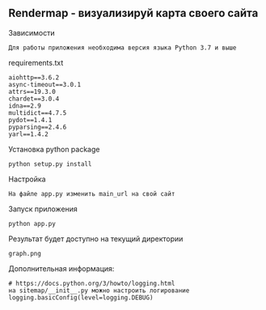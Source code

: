 ## Rendermap - визуализируй карта своего сайта

Зависимости
```
Для работы приложения необходима версия языка Python 3.7 и выше 
```
requirements.txt
```
aiohttp==3.6.2
async-timeout==3.0.1
attrs==19.3.0
chardet==3.0.4
idna==2.9
multidict==4.7.5
pydot==1.4.1
pyparsing==2.4.6
yarl==1.4.2
```
Установка python package
```
python setup.py install
```
Настройка
```
На файле app.py изменить main_url на свой сайт 
```
Запуск приложения
```
python app.py
```
Результат будет доступно на текущий директории 
```
graph.png
```
Дополнительная информация:
```
# https://docs.python.org/3/howto/logging.html
на sitemap/__init__.py можно настроить логирование
logging.basicConfig(level=logging.DEBUG)

```
